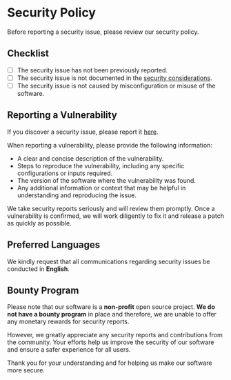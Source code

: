 # Security Policy

Before reporting a security issue, please review our security policy.

## Checklist

- [ ] The security issue has not been previously reported.
- [ ] The security issue is not documented in the [security considerations](https://sereto.s4n.cz/getting_started/security_considerations/).
- [ ] The security issue is not caused by misconfiguration or misuse of the software.

## Reporting a Vulnerability

If you discover a security issue, please report it [here](https://github.com/s3r3t0/sereto/security/advisories/new).

When reporting a vulnerability, please provide the following information:

- A clear and concise description of the vulnerability.
- Steps to reproduce the vulnerability, including any specific configurations or inputs required.
- The version of the software where the vulnerability was found.
- Any additional information or context that may be helpful in understanding and reproducing the issue.

We take security reports seriously and will review them promptly. Once a vulnerability is confirmed, we will work diligently to fix it and release a patch as quickly as possible.

## Preferred Languages

We kindly request that all communications regarding security issues be conducted in **English**.

## Bounty Program

Please note that our software is a **non-profit** open source project. **We do not have a bounty program** in place and therefore, we are unable to offer any monetary rewards for security reports.

However, we greatly appreciate any security reports and contributions from the community. Your efforts help us improve the security of our software and ensure a safer experience for all users.

Thank you for your understanding and for helping us make our software more secure.
